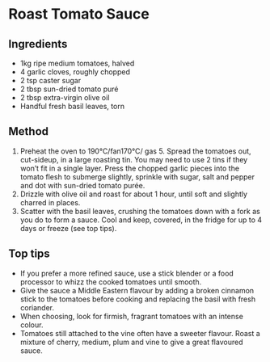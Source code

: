 
# Roast Tomato Sauce # 

## Ingredients ## 

- 1kg ripe medium tomatoes, halved
- 4 garlic cloves, roughly chopped
- 2 tsp caster sugar
- 2 tbsp sun-dried tomato puré
- 2 tbsp extra-virgin olive oil
- Handful fresh basil leaves, torn

## Method ## 

1. Preheat the oven to 190°C/fan170°C/ gas 5. Spread the tomatoes out, cut-sideup, in a large roasting tin. You may need to use 2 tins if they won’t fit in a single layer. Press the chopped garlic pieces into the tomato flesh to submerge slightly, sprinkle with sugar, salt and pepper and dot with sun-dried tomato purée. 
2. Drizzle with olive oil and roast for about 1 hour, until soft and slightly charred in places.
3. Scatter with the basil leaves, crushing the tomatoes down with a fork as you do to form a sauce. Cool and keep, covered, in the fridge for up to 4 days or freeze (see top tips). 

## Top tips ##

- If you prefer a more refined sauce, use a stick blender or a food processor to whizz the cooked tomatoes until smooth.
- Give the sauce a Middle Eastern flavour by adding a broken cinnamon stick to the tomatoes before cooking and replacing the basil with fresh coriander.
- When choosing, look for firmish, fragrant tomatoes with an intense colour.
- Tomatoes still attached to the vine often have a sweeter flavour. Roast a mixture of cherry, medium, plum and vine to give a great flavoured sauce.
